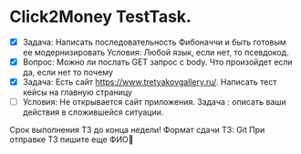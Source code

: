 # Click2Money TestTask.

- [x] Задача: Написать последовательность Фибоначчи и быть готовым ее модернизировать
Условия: Любой язык, если нет, то псевдокод.
- [x] Вопрос: Можно ли послать GET запрос с body. Что произойдет если да, если нет то почему
- [x] Задача: Есть сайт https://www.tretyakovgallery.ru/. Написать тест кейсы на главную страницу
- [ ] Условия: Не открывается сайт приложения. Задача : описать ваши действия в сложившейся ситуации.

Срок выполнения ТЗ до конца недели!
Формат сдачи ТЗ: Git
При отправке ТЗ пишите еще ФИО🙏
